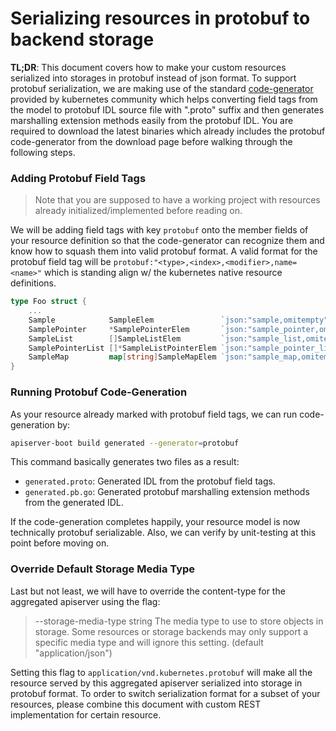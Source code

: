 # Serializing resources in protobuf to backend storage

**TL;DR**: This document covers how to make your custom resources serialized 
into storages in protobuf instead of json format. To support protobuf serialization, 
we are making use of the standard [code-generator](https://github.com/kubernetes/code-generator/tree/master/cmd/go-to-protobuf) provided by kubernetes community
which helps converting field tags from the model to protobuf IDL source file with 
".proto" suffix and then generates marshalling extension methods easily from the protobuf IDL.
You are required to download the latest binaries which already includes the protobuf 
code-generator from the download page before walking through the following steps.

### Adding Protobuf Field Tags

> Note that you are supposed to have a working project with resources already 
initialized/implemented before reading on. 


We will be adding field tags with key `protobuf` onto the member fields of your resource 
definition so that the code-generator can recognize them and know how to squash them into valid
protobuf format. A valid format for the protobuf field tag will be `protobuf:"<type>,<index>,<modifier>,name=<name>"`
which is standing align w/ the kubernetes native resource definitions.


```go
type Foo struct {
	...
	Sample            SampleElem               `json:"sample,omitempty" protobuf:"bytes,2,opt,name=sample"`
	SamplePointer     *SamplePointerElem       `json:"sample_pointer,omitempty" protobuf:"bytes,3,opt,name=sample_pointer"`
	SampleList        []SampleListElem         `json:"sample_list,omitempty" protobuf:"bytes,4,rep,name=sample_list"`
	SamplePointerList []*SampleListPointerElem `json:"sample_pointer_list,omitempty" protobuf:"bytes,5,rep,name=sample_pointer_list"`
	SampleMap         map[string]SampleMapElem `json:"sample_map,omitempty" protobuf:"bytes,6,rep,name=sample_map"`
}
```

### Running Protobuf Code-Generation

As your resource already marked with protobuf field tags, we can run code-generation by:

```bash
apiserver-boot build generated --generator=protobuf
```

This command basically generates two files as a result: 

- `generated.proto`: Generated IDL from the protobuf field tags.
- `generated.pb.go`: Generated protobuf marshalling extension methods from the generated IDL.

If the code-generation completes happily, your resource model is now technically protobuf 
serializable. Also, we can verify by unit-testing at this point before moving on.


### Override Default Storage Media Type

Last but not least, we will have to override the content-type for the aggregated apiserver using the flag:

>  --storage-media-type string                               The media type to use to store objects in storage. Some resources or storage backends may only support a specific media type and will ignore this setting. (default "application/json")


Setting this flag to `application/vnd.kubernetes.protobuf` will make all the resource served by this aggregated
apiserver serialized into storage in protobuf format. To order to switch serialization format for a subset of your 
resources, please combine this document with custom REST implementation for certain resource.
